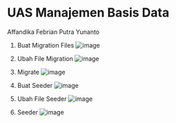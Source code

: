 # UAS Manajemen Basis Data
Affandika Febrian Putra Yunanto

1. Buat Migration Files
![image](https://github.com/030Affandika/UAS_MBD/assets/100705931/e5a22494-2c9f-4517-b394-aad0d6e06bbb)

2. Ubah File Migration
![image](https://github.com/030Affandika/UAS_MBD/assets/100705931/67a8784e-3729-408e-8578-125181a23cab)

3. Migrate
![image](https://github.com/030Affandika/UAS_MBD/assets/100705931/d675592a-04c9-4999-8994-b94cca511354)

4. Buat Seeder
![image](https://github.com/030Affandika/UAS_MBD/assets/100705931/73e56aa4-1aaa-4bbc-86d3-6a58ef02f8a4)

5. Ubah File Seeder
![image](https://github.com/030Affandika/UAS_MBD/assets/100705931/e6a70631-612c-402d-9470-b6f0722831aa)

6. Seeder
![image](https://github.com/030Affandika/UAS_MBD/assets/100705931/b22c89d8-60f9-4c54-af85-af7f948ed322)
